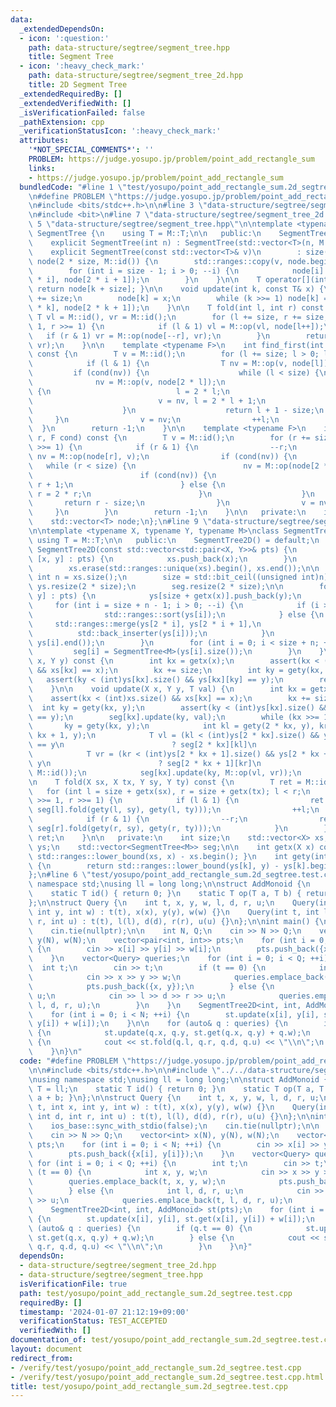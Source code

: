 ```yaml
---
data:
  _extendedDependsOn:
  - icon: ':question:'
    path: data-structure/segtree/segment_tree.hpp
    title: Segment Tree
  - icon: ':heavy_check_mark:'
    path: data-structure/segtree/segment_tree_2d.hpp
    title: 2D Segment Tree
  _extendedRequiredBy: []
  _extendedVerifiedWith: []
  _isVerificationFailed: false
  _pathExtension: cpp
  _verificationStatusIcon: ':heavy_check_mark:'
  attributes:
    '*NOT_SPECIAL_COMMENTS*': ''
    PROBLEM: https://judge.yosupo.jp/problem/point_add_rectangle_sum
    links:
    - https://judge.yosupo.jp/problem/point_add_rectangle_sum
  bundledCode: "#line 1 \"test/yosupo/point_add_rectangle_sum.2d_segtree.test.cpp\"\
    \n#define PROBLEM \"https://judge.yosupo.jp/problem/point_add_rectangle_sum\"\n\
    \n#include <bits/stdc++.h>\n\n#line 3 \"data-structure/segtree/segment_tree_2d.hpp\"\
    \n#include <bit>\n#line 7 \"data-structure/segtree/segment_tree_2d.hpp\"\n\n#line\
    \ 5 \"data-structure/segtree/segment_tree.hpp\"\n\ntemplate <typename M>\nclass\
    \ SegmentTree {\n    using T = M::T;\n\n   public:\n    SegmentTree() = default;\n\
    \    explicit SegmentTree(int n) : SegmentTree(std::vector<T>(n, M::id())) {}\n\
    \    explicit SegmentTree(const std::vector<T>& v)\n        : size(std::bit_ceil(v.size())),\
    \ node(2 * size, M::id()) {\n        std::ranges::copy(v, node.begin() + size);\n\
    \        for (int i = size - 1; i > 0; --i) {\n            node[i] = M::op(node[2\
    \ * i], node[2 * i + 1]);\n        }\n    }\n\n    T operator[](int k) const {\
    \ return node[k + size]; }\n\n    void update(int k, const T& x) {\n        k\
    \ += size;\n        node[k] = x;\n        while (k >>= 1) node[k] = M::op(node[2\
    \ * k], node[2 * k + 1]);\n    }\n\n    T fold(int l, int r) const {\n       \
    \ T vl = M::id(), vr = M::id();\n        for (l += size, r += size; l < r; l >>=\
    \ 1, r >>= 1) {\n            if (l & 1) vl = M::op(vl, node[l++]);\n         \
    \   if (r & 1) vr = M::op(node[--r], vr);\n        }\n        return M::op(vl,\
    \ vr);\n    }\n\n    template <typename F>\n    int find_first(int l, F cond)\
    \ const {\n        T v = M::id();\n        for (l += size; l > 0; l >>= 1) {\n\
    \            if (l & 1) {\n                T nv = M::op(v, node[l]);\n       \
    \         if (cond(nv)) {\n                    while (l < size) {\n          \
    \              nv = M::op(v, node[2 * l]);\n                        if (cond(nv))\
    \ {\n                            l = 2 * l;\n                        } else {\n\
    \                            v = nv, l = 2 * l + 1;\n                        }\n\
    \                    }\n                    return l + 1 - size;\n           \
    \     }\n                v = nv;\n                ++l;\n            }\n      \
    \  }\n        return -1;\n    }\n\n    template <typename F>\n    int find_last(int\
    \ r, F cond) const {\n        T v = M::id();\n        for (r += size; r > 0; r\
    \ >>= 1) {\n            if (r & 1) {\n                --r;\n                T\
    \ nv = M::op(node[r], v);\n                if (cond(nv)) {\n                 \
    \   while (r < size) {\n                        nv = M::op(node[2 * r + 1], v);\n\
    \                        if (cond(nv)) {\n                            r = 2 *\
    \ r + 1;\n                        } else {\n                            v = nv,\
    \ r = 2 * r;\n                        }\n                    }\n             \
    \       return r - size;\n                }\n                v = nv;\n       \
    \     }\n        }\n        return -1;\n    }\n\n   private:\n    int size;\n\
    \    std::vector<T> node;\n};\n#line 9 \"data-structure/segtree/segment_tree_2d.hpp\"\
    \n\ntemplate <typename X, typename Y, typename M>\nclass SegmentTree2D {\n   \
    \ using T = M::T;\n\n   public:\n    SegmentTree2D() = default;\n    explicit\
    \ SegmentTree2D(const std::vector<std::pair<X, Y>>& pts) {\n        for (auto&\
    \ [x, y] : pts) {\n            xs.push_back(x);\n        }\n        std::ranges::sort(xs);\n\
    \        xs.erase(std::ranges::unique(xs).begin(), xs.end());\n\n        const\
    \ int n = xs.size();\n        size = std::bit_ceil((unsigned int)n);\n       \
    \ ys.resize(2 * size);\n        seg.resize(2 * size);\n\n        for (auto& [x,\
    \ y] : pts) {\n            ys[size + getx(x)].push_back(y);\n        }\n\n   \
    \     for (int i = size + n - 1; i > 0; --i) {\n            if (i >= size) {\n\
    \                std::ranges::sort(ys[i]);\n            } else {\n           \
    \     std::ranges::merge(ys[2 * i], ys[2 * i + 1],\n                         \
    \          std::back_inserter(ys[i]));\n            }\n            ys[i].erase(std::ranges::unique(ys[i]).begin(),\
    \ ys[i].end());\n        }\n        for (int i = 0; i < size + n; ++i) {\n   \
    \         seg[i] = SegmentTree<M>(ys[i].size());\n        }\n    }\n\n    T get(X\
    \ x, Y y) const {\n        int kx = getx(x);\n        assert(kx < (int)xs.size()\
    \ && xs[kx] == x);\n        kx += size;\n        int ky = gety(kx, y);\n     \
    \   assert(ky < (int)ys[kx].size() && ys[kx][ky] == y);\n        return seg[kx][ky];\n\
    \    }\n\n    void update(X x, Y y, T val) {\n        int kx = getx(x);\n    \
    \    assert(kx < (int)xs.size() && xs[kx] == x);\n        kx += size;\n      \
    \  int ky = gety(kx, y);\n        assert(ky < (int)ys[kx].size() && ys[kx][ky]\
    \ == y);\n        seg[kx].update(ky, val);\n        while (kx >>= 1) {\n     \
    \       ky = gety(kx, y);\n            int kl = gety(2 * kx, y), kr = gety(2 *\
    \ kx + 1, y);\n            T vl = (kl < (int)ys[2 * kx].size() && ys[2 * kx][kl]\
    \ == y\n                        ? seg[2 * kx][kl]\n                        : M::id());\n\
    \            T vr = (kr < (int)ys[2 * kx + 1].size() && ys[2 * kx + 1][kr] ==\
    \ y\n                        ? seg[2 * kx + 1][kr]\n                        :\
    \ M::id());\n            seg[kx].update(ky, M::op(vl, vr));\n        }\n    }\n\
    \n    T fold(X sx, X tx, Y sy, Y ty) const {\n        T ret = M::id();\n     \
    \   for (int l = size + getx(sx), r = size + getx(tx); l < r;\n             l\
    \ >>= 1, r >>= 1) {\n            if (l & 1) {\n                ret = M::op(ret,\
    \ seg[l].fold(gety(l, sy), gety(l, ty)));\n                ++l;\n            }\n\
    \            if (r & 1) {\n                --r;\n                ret = M::op(ret,\
    \ seg[r].fold(gety(r, sy), gety(r, ty)));\n            }\n        }\n        return\
    \ ret;\n    }\n\n   private:\n    int size;\n    std::vector<X> xs;\n    std::vector<std::vector<Y>>\
    \ ys;\n    std::vector<SegmentTree<M>> seg;\n\n    int getx(X x) const { return\
    \ std::ranges::lower_bound(xs, x) - xs.begin(); }\n    int gety(int k, Y y) const\
    \ {\n        return std::ranges::lower_bound(ys[k], y) - ys[k].begin();\n    }\n\
    };\n#line 6 \"test/yosupo/point_add_rectangle_sum.2d_segtree.test.cpp\"\nusing\
    \ namespace std;\nusing ll = long long;\n\nstruct AddMonoid {\n    using T = ll;\n\
    \    static T id() { return 0; }\n    static T op(T a, T b) { return a + b; }\n\
    };\n\nstruct Query {\n    int t, x, y, w, l, d, r, u;\n    Query(int t, int x,\
    \ int y, int w) : t(t), x(x), y(y), w(w) {}\n    Query(int t, int l, int d, int\
    \ r, int u) : t(t), l(l), d(d), r(r), u(u) {}\n};\n\nint main() {\n    ios_base::sync_with_stdio(false);\n\
    \    cin.tie(nullptr);\n\n    int N, Q;\n    cin >> N >> Q;\n    vector<int> x(N),\
    \ y(N), w(N);\n    vector<pair<int, int>> pts;\n    for (int i = 0; i < N; ++i)\
    \ {\n        cin >> x[i] >> y[i] >> w[i];\n        pts.push_back({x[i], y[i]});\n\
    \    }\n    vector<Query> queries;\n    for (int i = 0; i < Q; ++i) {\n      \
    \  int t;\n        cin >> t;\n        if (t == 0) {\n            int x, y, w;\n\
    \            cin >> x >> y >> w;\n            queries.emplace_back(t, x, y, w);\n\
    \            pts.push_back({x, y});\n        } else {\n            int l, d, r,\
    \ u;\n            cin >> l >> d >> r >> u;\n            queries.emplace_back(t,\
    \ l, d, r, u);\n        }\n    }\n    SegmentTree2D<int, int, AddMonoid> st(pts);\n\
    \    for (int i = 0; i < N; ++i) {\n        st.update(x[i], y[i], st.get(x[i],\
    \ y[i]) + w[i]);\n    }\n\n    for (auto& q : queries) {\n        if (q.t == 0)\
    \ {\n            st.update(q.x, q.y, st.get(q.x, q.y) + q.w);\n        } else\
    \ {\n            cout << st.fold(q.l, q.r, q.d, q.u) << \"\\n\";\n        }\n\
    \    }\n}\n"
  code: "#define PROBLEM \"https://judge.yosupo.jp/problem/point_add_rectangle_sum\"\
    \n\n#include <bits/stdc++.h>\n\n#include \"../../data-structure/segtree/segment_tree_2d.hpp\"\
    \nusing namespace std;\nusing ll = long long;\n\nstruct AddMonoid {\n    using\
    \ T = ll;\n    static T id() { return 0; }\n    static T op(T a, T b) { return\
    \ a + b; }\n};\n\nstruct Query {\n    int t, x, y, w, l, d, r, u;\n    Query(int\
    \ t, int x, int y, int w) : t(t), x(x), y(y), w(w) {}\n    Query(int t, int l,\
    \ int d, int r, int u) : t(t), l(l), d(d), r(r), u(u) {}\n};\n\nint main() {\n\
    \    ios_base::sync_with_stdio(false);\n    cin.tie(nullptr);\n\n    int N, Q;\n\
    \    cin >> N >> Q;\n    vector<int> x(N), y(N), w(N);\n    vector<pair<int, int>>\
    \ pts;\n    for (int i = 0; i < N; ++i) {\n        cin >> x[i] >> y[i] >> w[i];\n\
    \        pts.push_back({x[i], y[i]});\n    }\n    vector<Query> queries;\n   \
    \ for (int i = 0; i < Q; ++i) {\n        int t;\n        cin >> t;\n        if\
    \ (t == 0) {\n            int x, y, w;\n            cin >> x >> y >> w;\n    \
    \        queries.emplace_back(t, x, y, w);\n            pts.push_back({x, y});\n\
    \        } else {\n            int l, d, r, u;\n            cin >> l >> d >> r\
    \ >> u;\n            queries.emplace_back(t, l, d, r, u);\n        }\n    }\n\
    \    SegmentTree2D<int, int, AddMonoid> st(pts);\n    for (int i = 0; i < N; ++i)\
    \ {\n        st.update(x[i], y[i], st.get(x[i], y[i]) + w[i]);\n    }\n\n    for\
    \ (auto& q : queries) {\n        if (q.t == 0) {\n            st.update(q.x, q.y,\
    \ st.get(q.x, q.y) + q.w);\n        } else {\n            cout << st.fold(q.l,\
    \ q.r, q.d, q.u) << \"\\n\";\n        }\n    }\n}"
  dependsOn:
  - data-structure/segtree/segment_tree_2d.hpp
  - data-structure/segtree/segment_tree.hpp
  isVerificationFile: true
  path: test/yosupo/point_add_rectangle_sum.2d_segtree.test.cpp
  requiredBy: []
  timestamp: '2024-01-07 21:12:19+09:00'
  verificationStatus: TEST_ACCEPTED
  verifiedWith: []
documentation_of: test/yosupo/point_add_rectangle_sum.2d_segtree.test.cpp
layout: document
redirect_from:
- /verify/test/yosupo/point_add_rectangle_sum.2d_segtree.test.cpp
- /verify/test/yosupo/point_add_rectangle_sum.2d_segtree.test.cpp.html
title: test/yosupo/point_add_rectangle_sum.2d_segtree.test.cpp
---
```

